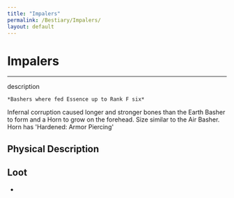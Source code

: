 ```yaml
---
title: "Impalers"
permalink: /Bestiary/Impalers/
layout: default
---
```

# Impalers
---
description

	*Bashers where fed Essence up to Rank F six*
Infernal corruption caused longer and stronger bones than the Earth Basher to form and a Horn to grow on the forehead. Size similar to the Air Basher. Horn has 'Hardened: Armor Piercing'


## Physical Description


## Loot
- 